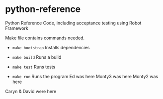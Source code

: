 # python-reference
Python Reference Code, including acceptance testing using Robot Framework

Make file contains commands needed.
* `make bootstrap` Installs dependencies

* `make build` Runs a build

* `make test` Runs tests

* `make run` Runs the program
Ed was here
Monty3 was here
Monty2 was here

Caryn & David were here